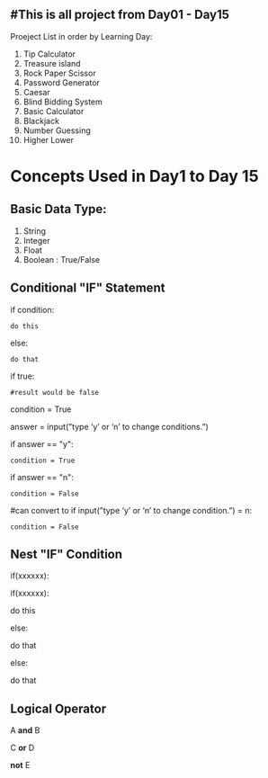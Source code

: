#This is all project from Day01 - Day15
-------------------------------------------

Proeject List in order by Learning Day:

1. Tip Calculator
2. Treasure island
3. Rock Paper Scissor
4. Password Generator
5. Caesar
6. Blind Bidding System
7. Basic Calculator 
8. Blackjack
9. Number Guessing
10. Higher Lower


# Concepts Used in Day1 to Day 15


Basic Data Type:
-----------------------------------------
1. String
2. Integer 
3. Float 
4. Boolean : True/False

Conditional "IF" Statement
------------------------------------------
if condition:

	do this

else:

	do that
if true:

	#result would be false

condition = True

answer = input(”type ‘y’ or ‘n’ to change conditions.”)

if answer == "y":

	condition = True

if answer == "n":

	condition = False


#can convert to
if input(”type ‘y’ or ‘n’ to change condition.”) = n:

	condition = False

Nest "IF" Condition
---------------
if(xxxxxx):

if(xxxxxx):

do this

else:

do that

else:

do that

Logical Operator
------------------------
A **and** B

C **or** D

**not** E
